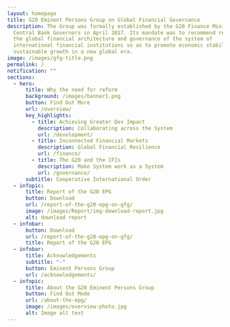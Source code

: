 ```yaml
---
layout: homepage
title: G20 Eminent Persons Group on Global Financial Governance
description: The Group was formally established by the G20 Finance Ministers and
  Central Bank Governors in April 2017. Its mandate was to recommend reforms to
  the global financial architecture and governance of the system of
  international financial institutions so as to promote economic stability and
  sustainable growth in a new global era.
image: /images/gfg-title.png
permalink: /
notification: ""
sections:
  - hero:
      title: Why the need for reform
      background: /images/banner1.png
      button: Find Out More
      url: /overview/
      key_highlights:
        - title: Achieving Greater Dev Impact
          description: Collaborating across the System
          url: /development/
        - title: Inconnected Financial Markets
          description: Global Financial Resilience
          url: /finance/
        - title: The G20 and the IFIs
          description: Make System work as a System
          url: /governance/
      subtitle: Cooperative International Order
  - infopic:
      title: Report of the G20 EPG
      button: Download
      url: /report-of-the-g20-epg-on-gfg/
      image: /images/Report/img-download-report.jpg
      alt: download report
  - infobar:
      button: Download
      url: /report-of-the-g20-epg-on-gfg/
      title: Report of the G20 EPG
  - infobar:
      title: Acknowledgements
      subtitle: "-"
      button: Eminent Persons Group
      url: /acknowledgements/
  - infopic:
      title: About the G20 Eminent Persons Group
      button: Find Out Mode
      url: /about-the-epg/
      image: /images/overview-photo.jpg
      alt: Image alt text
---
```

